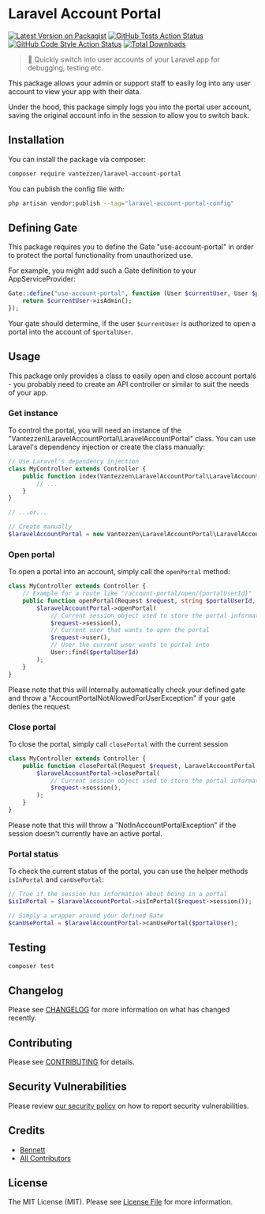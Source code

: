 # Laravel Account Portal

[![Latest Version on Packagist](https://img.shields.io/packagist/v/vantezzen/laravel-account-portal.svg?style=flat-square)](https://packagist.org/packages/vantezzen/laravel-account-portal)
[![GitHub Tests Action Status](https://img.shields.io/github/workflow/status/vantezzen/laravel-account-portal/run-tests?label=tests)](https://github.com/vantezzen/laravel-account-portal/actions?query=workflow%3Arun-tests+branch%3Amain)
[![GitHub Code Style Action Status](https://img.shields.io/github/workflow/status/vantezzen/laravel-account-portal/Check%20&%20fix%20styling?label=code%20style)](https://github.com/vantezzen/laravel-account-portal/actions?query=workflow%3A"Check+%26+fix+styling"+branch%3Amain)
[![Total Downloads](https://img.shields.io/packagist/dt/vantezzen/laravel-account-portal.svg?style=flat-square)](https://packagist.org/packages/vantezzen/laravel-account-portal)

> 🌌 Quickly switch into user accounts of your Laravel app for debugging, testing etc.

This package allows your admin or support staff to easily log into any user account to view your app with their data.

Under the hood, this package simply logs you into the portal user account, saving the original account info in the
session to allow you to switch back.

## Installation

You can install the package via composer:

```bash
composer require vantezzen/laravel-account-portal
```

You can publish the config file with:

```bash
php artisan vendor:publish --tag="laravel-account-portal-config"
```

## Defining Gate

This package requires you to define the Gate "use-account-portal" in order to protect the portal functionality from
unauthorized use.

For example, you might add such a Gate definition to your AppServiceProvider:

```PHP
Gate::define("use-account-portal", function (User $currentUser, User $portalUser) {
    return $currentUser->isAdmin();
});
```

Your gate should determine, if the user `$currentUser` is authorized to open a portal into the account of `$portalUser`.

## Usage

This package only provides a class to easily open and close account portals - you probably need to create an API
controller or similar to suit the needs of your app.

### Get instance

To control the portal, you will need an instance of the "Vantezzen\LaravelAccountPortal\LaravelAccountPortal" class. You
can use Laravel's dependency injection or create the class manually:

```PHP
// Use Laravel's dependency injection
class MyController extends Controller {
    public function index(Vantezzen\LaravelAccountPortal\LaravelAccountPortal $laravelAccountPortal) {
        // ...
    }
}

// ...or...

// Create manually
$laravelAccountPortal = new Vantezzen\LaravelAccountPortal\LaravelAccountPortal();
```

### Open portal

To open a portal into an account, simply call the `openPortal` method:

```PHP
class MyController extends Controller {
    // Example for a route like "/account-portal/open/{portalUserId}"
    public function openPortal(Request $request, string $portalUserId, LaravelAccountPortal $laravelAccountPortal) {
        $laravelAccountPortal->openPortal(
            // Current session object used to store the portal information
            $request->session(),
            // Current user that wants to open the portal
            $request->user(),
            // User the current user wants to portal into
            User::find($portalUserId)
        );
    }
}
```

Please note that this will internally automatically check your defined gate and throw a
"AccountPortalNotAllowedForUserException" if your gate denies the request.

### Close portal

To close the portal, simply call `closePortal` with the current session

```PHP
class MyController extends Controller {
    public function closePortal(Request $request, LaravelAccountPortal $laravelAccountPortal) {
        $laravelAccountPortal->closePortal(
            // Current session object used to store the portal information
            $request->session(),
        );
    }
}
```

Please note that this will throw a "NotInAccountPortalException" if the session doesn't currently have an active portal.

### Portal status

To check the current status of the portal, you can use the helper methods `isInPortal` and `canUsePortal`:

```php
// True if the session has information about being in a portal
$isInPortal = $laravelAccountPortal->isInPortal($request->session());

// Simply a wrapper around your defined Gate
$canUsePortal = $laravelAccountPortal->canUsePortal($portalUser);
```

## Testing

```bash
composer test
```

## Changelog

Please see [CHANGELOG](CHANGELOG.md) for more information on what has changed recently.

## Contributing

Please see [CONTRIBUTING](https://github.com/spatie/.github/blob/main/CONTRIBUTING.md) for details.

## Security Vulnerabilities

Please review [our security policy](../../security/policy) on how to report security vulnerabilities.

## Credits

- [Bennett](https://github.com/vantezzen)
- [All Contributors](../../contributors)

## License

The MIT License (MIT). Please see [License File](LICENSE.md) for more information.

